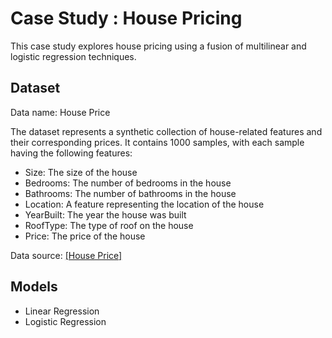 
# Case Study : House Pricing

This case study explores house pricing using a fusion of multilinear and logistic regression techniques.

## Dataset

Data name: House Price

The dataset represents a synthetic collection of house-related features and their corresponding prices. It contains 1000 samples, with each sample having the following features:

- Size: The size of the house
- Bedrooms: The number of bedrooms in the house
- Bathrooms: The number of bathrooms in the house
- Location: A feature representing the location of the house
- YearBuilt: The year the house was built
- RoofType: The type of roof on the house
- Price: The price of the house

Data source: [[House Price]](https://drive.google.com/file/d/1z6HfT2rb4V_GEeIS8qoPs_df4UgryXXa/view?usp=drive_link)







## Models

- Linear Regression
- Logistic Regression